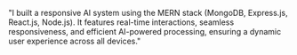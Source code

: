"I built a responsive AI system using the MERN stack (MongoDB, Express.js, React.js, Node.js). It features real-time interactions, seamless responsiveness, and efficient AI-powered processing, ensuring a dynamic user experience across all devices."
